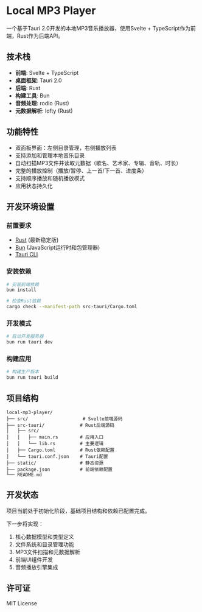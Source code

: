 # Local MP3 Player

一个基于Tauri 2.0开发的本地MP3音乐播放器，使用Svelte + TypeScript作为前端，Rust作为后端API。

## 技术栈

- **前端**: Svelte + TypeScript
- **桌面框架**: Tauri 2.0
- **后端**: Rust
- **构建工具**: Bun
- **音频处理**: rodio (Rust)
- **元数据解析**: lofty (Rust)

## 功能特性

- 双面板界面：左侧目录管理，右侧播放列表
- 支持添加和管理本地音乐目录
- 自动扫描MP3文件并读取元数据（歌名、艺术家、专辑、音轨、时长）
- 完整的播放控制（播放/暂停、上一首/下一首、进度条）
- 支持顺序播放和随机播放模式
- 应用状态持久化

## 开发环境设置

### 前置要求

- [Rust](https://rustup.rs/) (最新稳定版)
- [Bun](https://bun.sh/) (JavaScript运行时和包管理器)
- [Tauri CLI](https://tauri.app/start/prerequisites/)

### 安装依赖

```bash
# 安装前端依赖
bun install

# 检查Rust依赖
cargo check --manifest-path src-tauri/Cargo.toml
```

### 开发模式

```bash
# 启动开发服务器
bun run tauri dev
```

### 构建应用

```bash
# 构建生产版本
bun run tauri build
```

## 项目结构

```
local-mp3-player/
├── src/                    # Svelte前端源码
├── src-tauri/             # Rust后端源码
│   ├── src/
│   │   ├── main.rs        # 应用入口
│   │   └── lib.rs         # 主要逻辑
│   ├── Cargo.toml         # Rust依赖配置
│   └── tauri.conf.json    # Tauri配置
├── static/                # 静态资源
├── package.json           # 前端依赖配置
└── README.md
```

## 开发状态

项目当前处于初始化阶段，基础项目结构和依赖已配置完成。

下一步将实现：
1. 核心数据模型和类型定义
2. 文件系统和目录管理功能
3. MP3文件扫描和元数据解析
4. 前端UI组件开发
5. 音频播放引擎集成

## 许可证

MIT License